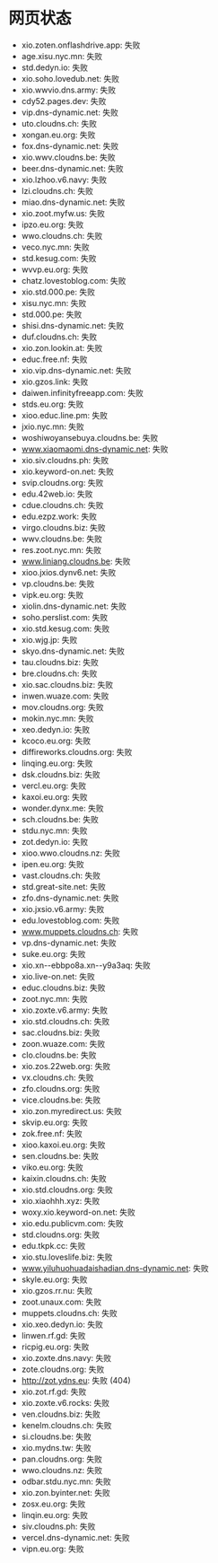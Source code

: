 # 网页状态
- xio.zoten.onflashdrive.app: 失败
- age.xisu.nyc.mn: 失败
- std.dedyn.io: 失败
- xio.soho.lovedub.net: 失败
- xio.wwvio.dns.army: 失败
- cdy52.pages.dev: 失败
- vip.dns-dynamic.net: 失败
- uto.cloudns.ch: 失败
- xongan.eu.org: 失败
- fox.dns-dynamic.net: 失败
- xio.wwv.cloudns.be: 失败
- beer.dns-dynamic.net: 失败
- xio.lzhoo.v6.navy: 失败
- lzi.cloudns.ch: 失败
- miao.dns-dynamic.net: 失败
- xio.zoot.myfw.us: 失败
- ipzo.eu.org: 失败
- wwo.cloudns.ch: 失败
- veco.nyc.mn: 失败
- std.kesug.com: 失败
- wvvp.eu.org: 失败
- chatz.lovestoblog.com: 失败
- xio.std.000.pe: 失败
- xisu.nyc.mn: 失败
- std.000.pe: 失败
- shisi.dns-dynamic.net: 失败
- duf.cloudns.ch: 失败
- xio.zon.lookin.at: 失败
- educ.free.nf: 失败
- xio.vip.dns-dynamic.net: 失败
- xio.gzos.link: 失败
- daiwen.infinityfreeapp.com: 失败
- stds.eu.org: 失败
- xioo.educ.line.pm: 失败
- jxio.nyc.mn: 失败
- woshiwoyansebuya.cloudns.be: 失败
- www.xiaomaomi.dns-dynamic.net: 失败
- xio.siv.cloudns.ph: 失败
- xio.keyword-on.net: 失败
- svip.cloudns.org: 失败
- edu.42web.io: 失败
- cdue.cloudns.ch: 失败
- edu.ezpz.work: 失败
- virgo.cloudns.biz: 失败
- wwv.cloudns.be: 失败
- res.zoot.nyc.mn: 失败
- www.liniang.cloudns.be: 失败
- xioo.jxios.dynv6.net: 失败
- vp.cloudns.be: 失败
- vipk.eu.org: 失败
- xiolin.dns-dynamic.net: 失败
- soho.perslist.com: 失败
- xio.std.kesug.com: 失败
- xio.wjg.jp: 失败
- skyo.dns-dynamic.net: 失败
- tau.cloudns.biz: 失败
- bre.cloudns.ch: 失败
- xio.sac.cloudns.biz: 失败
- inwen.wuaze.com: 失败
- mov.cloudns.org: 失败
- mokin.nyc.mn: 失败
- xeo.dedyn.io: 失败
- kcoco.eu.org: 失败
- diffireworks.cloudns.org: 失败
- linqing.eu.org: 失败
- dsk.cloudns.biz: 失败
- vercl.eu.org: 失败
- kaxoi.eu.org: 失败
- wonder.dynx.me: 失败
- sch.cloudns.be: 失败
- stdu.nyc.mn: 失败
- zot.dedyn.io: 失败
- xioo.wwo.cloudns.nz: 失败
- ipen.eu.org: 失败
- vast.cloudns.ch: 失败
- std.great-site.net: 失败
- zfo.dns-dynamic.net: 失败
- xio.jxsio.v6.army: 失败
- edu.lovestoblog.com: 失败
- www.muppets.cloudns.ch: 失败
- vp.dns-dynamic.net: 失败
- suke.eu.org: 失败
- xio.xn--ebbpo8a.xn--y9a3aq: 失败
- xio.live-on.net: 失败
- educ.cloudns.biz: 失败
- zoot.nyc.mn: 失败
- xio.zoxte.v6.army: 失败
- xio.std.cloudns.ch: 失败
- sac.cloudns.biz: 失败
- zoon.wuaze.com: 失败
- clo.cloudns.be: 失败
- xio.zos.22web.org: 失败
- vx.cloudns.ch: 失败
- zfo.cloudns.org: 失败
- vice.cloudns.be: 失败
- xio.zon.myredirect.us: 失败
- skvip.eu.org: 失败
- zok.free.nf: 失败
- xioo.kaxoi.eu.org: 失败
- sen.cloudns.be: 失败
- viko.eu.org: 失败
- kaixin.cloudns.ch: 失败
- xio.std.cloudns.org: 失败
- xio.xiaohhh.xyz: 失败
- woxy.xio.keyword-on.net: 失败
- xio.edu.publicvm.com: 失败
- std.cloudns.org: 失败
- edu.tkpk.cc: 失败
- xio.stu.loveslife.biz: 失败
- www.yiluhuohuadaishadian.dns-dynamic.net: 失败
- skyle.eu.org: 失败
- xio.gzos.rr.nu: 失败
- zoot.unaux.com: 失败
- muppets.cloudns.ch: 失败
- xio.xeo.dedyn.io: 失败
- linwen.rf.gd: 失败
- ricpig.eu.org: 失败
- xio.zoxte.dns.navy: 失败
- zote.cloudns.org: 失败
- http://zot.ydns.eu: 失败 (404)
- xio.zot.rf.gd: 失败
- xio.zoxte.v6.rocks: 失败
- ven.cloudns.biz: 失败
- kenelm.cloudns.ch: 失败
- si.cloudns.be: 失败
- xio.mydns.tw: 失败
- pan.cloudns.org: 失败
- wwo.cloudns.nz: 失败
- odbar.stdu.nyc.mn: 失败
- xio.zon.byinter.net: 失败
- zosx.eu.org: 失败
- linqin.eu.org: 失败
- siv.cloudns.ph: 失败
- vercel.dns-dynamic.net: 失败
- vipn.eu.org: 失败
